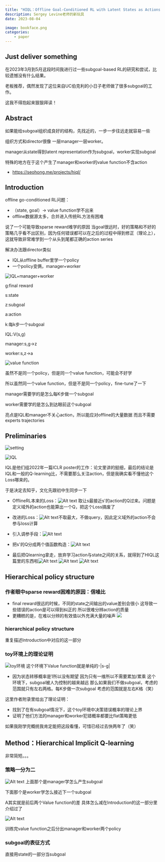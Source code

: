 ```yaml
---
title: "HIQL：Offline Goal-Conditioned RL with Latent States as Actions"
description: Sergey Levine老师的新玩具
date: 2023-08-04

image: bookface.png
categories:
    - paper 
---
```

## Just deliver something

在2023年3月到5月这段时间我进行过一些subgoal-based RL的研究和尝试，比较遗憾没有什么结果。

老板推荐，偶然发现了这位来自UC伯克利的小日子老师做了很多subgoal的工作。

这我不得抱起来狠狠拜读！

## Abstract
如果能给subgoal组织成良好的结构，先找近的，一步一步往远走就容易一些

组织方式和director很像 一层manager一层worker。

manager从state得到latent representation作为subgoal，worker实现subgoal

特殊的地方在于这个产生了manager和worker的value function不含action

* https://seohong.me/projects/hiql/

## Introduction
offline go-conditioned RL问题：
* （state, goal）-> value function学不出来
* offline数据源太多，合并进入传统RL方法有困难

说了一个可能导致sparse reward难学的原因
当goal很远时，好的策略和不好的策略几乎看不出区别，因为任何错误都可以在之后的过程中得到修正（理论上），这就导致非常难学到一个从头到尾都正确的action series

解决办法跟director类似
* IQL从offline buffer里学一个policy
* 一个policy变俩，manager+worker

![IQL+manager+worker](image-1.png)

g:final reward

s:state

z:subgoal

a:action

k:每k步一个subgoal

IQL:V(s,g)

manager:s,g->z

worker:s,z->a

![value function](image-2.png)

虽然不是同一个policy，但是同一个value function，可能会不好学

所以虽然同一个value function，但是不是同一个policy，fine-tune了一下

manager需要学的是怎么每K步做一个subgoal

worker需要学的是怎么到达眼前这个subgoal

亮点是IQL和manager不关心action，所以能应对offline的大量数据
而且不需要experts trajectories

## Preliminaries
![setting](image-3.png)

![IQL](image-9.png)

IQL是他们组2022年一篇ICLR poster的工作：论文里讲的挺细，最后的结论是IQL和一般的Q-learning比，不需要那么关注action，但是我确实看不懂他这个Loss哪来的。

于是决定去知乎，文化先跟初中生同步一下

* OfflineRL本来的Loss：![Alt text](image-5.png) 取让s最接近s'的action的Q过来。问题是定义域外的action也能算出一个Q，把这个Loss搞废了
* 改进的Loss：![Alt text](image-6.png)不取最大，不做query，因此定义域外的action不会参与loss计算
* 引入调参手段：![Alt text](image-7.png)
* 把s'的Q分成两个值函数构造：![Alt text](image-8.png)


* 最后把Qlearning拿走，放弃学习action与state之间的关系，就得到了HIQL这篇里的东西啦![Alt text](image-10.png) ![Alt text](image-11.png) ![Alt text](image-12.png)

## Hierarchical policy structure
### 作者眼中sparse reward困难的原因：信噪比

* final reward很远的时候，不同的state之间输出的value差别会很小 这导致一些错误的action是可以得到纠正的 所以很难分辨action的质量
* 更糟糕的是，在难以分辨的有效值以外充满大量的噪声
![](image-13.png)

### hierarchical policy structure
重复描述Introduction中对应的这一部分

### toy环境上的理论证明
![toy环境](image-14.png)
这个环境下Value function就是单纯的-|s-g|
* 因为状态转移概率是1所以没有期望 因为只有一维所以不需要累加/累乘
这个环境下，subgoal被人为控制的越来越远
那么如果我们不做subgoal，考虑的范围就只有左右两格。每K步做一次subgoal 考虑的范围就是左右K格（笑）

这里作者附录里给出了理论证明：
* 找到了在有subgoal情况下，这个toy环境中决策错误概率的理论上界
* 证明了他们方法的manager和worker犯错概率都要比flat策略更低

如果我刚学完概统我肯定能把这段看懂，可惜已经过去快两年了（笑）

## Method：Hierarchical Implicit Q-learning
非常简短。。。
### 策略一分为二
![Alt text](image-15.png)
上面那个是manager学怎么产生subgoal

下面那个是worker学怎么接近下一个subgoal

A其实就是前后两个Value function的差 具体怎么减在Introduction的这一部分里介绍过了

![Alt text](image-16.png)

训练完value function之后分出manager和worker两个policy

### subgoal的表征方式
直接用state的一部分当subgoal
